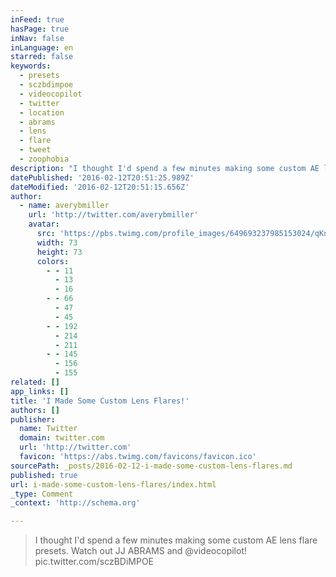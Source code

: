 ```yaml
---
inFeed: true
hasPage: true
inNav: false
inLanguage: en
starred: false
keywords:
  - presets
  - sczbdimpoe
  - videocopilot
  - twitter
  - location
  - abrams
  - lens
  - flare
  - tweet
  - zoophobia
description: "I thought I'd spend a few minutes making some custom AE lens flare presets. Watch out JJ ABRAMS and @videocopilot! pic.twitter.com/sczBDiMPOE"
datePublished: '2016-02-12T20:51:25.989Z'
dateModified: '2016-02-12T20:51:15.656Z'
author:
  - name: averybmiller
    url: 'http://twitter.com/averybmiller'
    avatar:
      src: 'https://pbs.twimg.com/profile_images/649693237985153024/qKnJ13ll_bigger.png'
      width: 73
      height: 73
      colors:
        - - 11
          - 13
          - 16
        - - 66
          - 47
          - 45
        - - 192
          - 214
          - 211
        - - 145
          - 156
          - 155
related: []
app_links: []
title: 'I Made Some Custom Lens Flares!'
authors: []
publisher:
  name: Twitter
  domain: twitter.com
  url: 'http://twitter.com'
  favicon: 'https://abs.twimg.com/favicons/favicon.ico'
sourcePath: _posts/2016-02-12-i-made-some-custom-lens-flares.md
published: true
url: i-made-some-custom-lens-flares/index.html
_type: Comment
_context: 'http://schema.org'

---
```

> I thought I'd spend a few minutes making some custom AE lens flare presets. Watch out JJ ABRAMS and @videocopilot! pic.twitter.com/sczBDiMPOE
